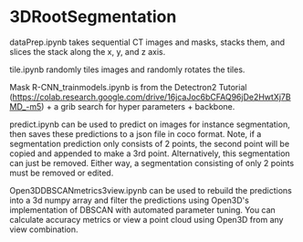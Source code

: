 # 3DRootSegmentation
dataPrep.ipynb takes sequential CT images and masks, stacks them, and slices the stack along the x, y, and z axis. 

tile.ipynb randomly tiles images and randomly rotates the tiles.

Mask R-CNN_trainmodels.ipynb is from the Detectron2 Tutorial (https://colab.research.google.com/drive/16jcaJoc6bCFAQ96jDe2HwtXj7BMD_-m5) + a grib search for hyper parameters + backbone.

predict.ipynb can be used to predict on images for 
instance segmentation, then saves these predictions to a json file in coco format. Note, if a segmentation prediction only consists of 2 points, the second point will be copied and appended to make a 3rd point. Alternatively, this segmentation can just be removed. Either way, a segmentation consisting of only 2 points must be removed or edited.

Open3DDBSCANmetrics3view.ipynb can be used to rebuild the predictions into a 3d numpy array and filter the predictions using Open3D's implementation of DBSCAN with automated parameter tuning. You can calculate accuracy metrics or view a point cloud using Open3D from any view combination. 


